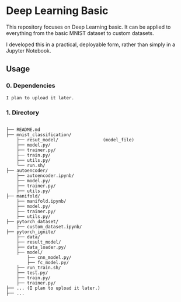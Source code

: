 # Deep Learning Basic

This repository focuses on Deep Learning basic. It can be applied to everything from the basic MNIST dataset to custom datasets.

I developed this in a practical, deployable form, rather than simply in a Jupyter Notebook.

## Usage
### 0. Dependencies

```
I plan to upload it later.
```

### 1. Directory

```plain

├── README.md
├── mnist_classification/
    ├── resut_model/                 (model_file)
    ├── model.py/
    ├── trainer.py/
    ├── train.py/
    ├── utils.py/
    └── run.sh/
├── autoencoder/
    ├── autoencoder.ipynb/                 
    ├── model.py/
    ├── trainer.py/
    ├── utils.py/
├── manifold/
    ├── manifold.ipynb/                 
    ├── model.py/
    ├── trainer.py/
    ├── utils.py/
├── pytorch_dataset/
    ├── custom_dataset.ipynb/
├── pytorch_ignite/
    ├── data/
    ├── result_model/                
    ├── data_loader.py/
    ├── model/
        ├── cnn_model.py/
        ├── fc_model.py/
    ├── run_train.sh/
    ├── test.py/
    ├── train.py/
    ├── trainer.py/
├── ... (I plan to upload it later.)
├── ...
```

